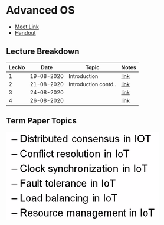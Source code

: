 # Advanced OS

- [Meet Link](https://teams.microsoft.com/_#/pre-join-calling/19:6c75356cebbb429bb810c4587287ad0e@thread.tacv2)
- [Handout](https://drive.google.com/file/d/12x1gzINMiTLIx4ZEjrdD1g7tnd7PsuLZ/view?usp=sharing)

## Lecture Breakdown

| LecNo | Date       | Topic                | Notes                       |
| ----- | ---------- | -------------------- | --------------------------- |
| 1     | 19-08-2020 | Introduction         | [link](Lec1Aug19/README.md) |
| 2     | 21-08-2020 | Introduction contd.. | [link](Lec2Aug21/README.md) |
| 3     | 24-08-2020 |       | [link](Lec3Aug24/README.md) |
| 4     | 26-08-2020 |       | [link](Lec4Aug26/README.md) |

## Term Paper Topics

![topics](paperTopics.png)